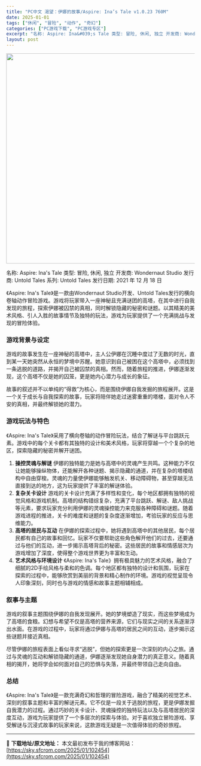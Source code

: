```yaml
---
title: "PC中文 渴望：伊娜的故事/Aspire: Ina’s Tale v1.0.23 760M"
date: 2025-01-01
tags: ["休闲", "冒险", "动作", "奇幻"]
categories: ["PC游戏下载", "PC游戏专区"]
excerpt: "名称: Aspire: Ina&#039;s Tale 类型: 冒险, 休闲, 独立 开发商: Wondernaut Studio 发行商: Untold Tales 系列: Untold Tales 发行日期: 2021 年 12 月 18 日 《Aspire: Ina&#039;s Tale》是一款由Wondern&hellip;"
layout: post
---
```


<img class="aligncenter size-full wp-image-102455" src="https://sky.sfcrom.com/wp-content/uploads/2025/01/2025010107110130.webp" alt="" width="700" height="562" />

名称: Aspire: Ina's Tale
类型: 冒险, 休闲, 独立
开发商: Wondernaut Studio
发行商: Untold Tales
系列: Untold Tales
发行日期: 2021 年 12 月 18 日

《Aspire: Ina's Tale》是一款由Wondernaut Studio开发、Untold Tales发行的横向卷轴动作冒险游戏。游戏将玩家带入一座神秘且充满谜团的高塔，在其中进行自我发现的旅程，探索伊娜被囚禁的真相，同时解锁隐藏的秘密和谜题。以其精美的美术风格、引人入胜的故事情节及独特的玩法，游戏为玩家提供了一个充满挑战与发现的冒险体验。
<h3>游戏背景与设定</h3>
游戏的故事发生在一座神秘的高塔中，主人公伊娜在沉睡中度过了无数的时光，直到某一天她突然从永恒的梦境中苏醒。她意识到自己被困在这个高塔中，必须找到一条逃脱的道路，并揭开自己被囚禁的真相。然而，随着旅程的推进，伊娜逐渐发现，这个高塔不仅是她的囚笼，更是她内心潜力与成长的象征。

故事的叙述并不以单纯的“得救”为核心，而是围绕伊娜自我发掘的旅程展开。这是一个关于成长与自我探索的故事，玩家将陪伴她走过迷雾重重的塔楼，面对令人不安的真相，并最终解锁她的潜力。
<h3>游戏玩法与特色</h3>
《Aspire: Ina's Tale》采用了横向卷轴的动作冒险玩法，结合了解谜与平台跳跃元素。游戏中的每个关卡都有其独特的设计和美术风格，玩家将穿越一个个复杂的地区，探索隐藏的秘密并解开谜团。
<ol>
 	<li><strong>操控灵魂与解谜</strong>
伊娜的独特能力是她与高塔中的灵魂产生共鸣。这种能力不仅让她能够操纵物体，还能解开各种谜题、揭示隐藏的通道，并在复杂的塔楼结构中自由穿梭。灵魂的力量使伊娜能够触发机关、移动障碍物，甚至穿越无法直接到达的地方，这为玩家提供了丰富的解谜体验。</li>
 	<li><strong>复杂关卡设计</strong>
游戏的关卡设计充满了多样性和变化，每个地区都拥有独特的视觉风格和游戏机制。高塔的结构错综复杂，充满了平台跳跃、解谜、敌人挑战等元素，要求玩家充分利用伊娜的灵魂操控能力来克服各种障碍和谜题。随着游戏进程的推进，关卡的难度和谜题的复杂度逐渐增加，考验玩家的反应与思维能力。</li>
 	<li><strong>高塔的居民与互动</strong>
在伊娜的探索过程中，她将遇到高塔中的其他居民，每个居民都有自己的故事和回忆。玩家不仅要帮助这些角色解开他们的过去，还要通过与他们的互动，进一步揭示高塔背后的秘密。这些居民的故事和情感层次为游戏增加了深度，使得整个游戏世界更为丰富和生动。</li>
 	<li><strong>艺术风格与环境设计</strong>
《Aspire: Ina's Tale》拥有极具魅力的艺术风格，融合了细腻的2D手绘风格与柔和的色调。每个地区都有独特的设计和氛围，玩家在探索的过程中，能够欣赏到美丽的背景和精心制作的环境。游戏的视觉呈现令人印象深刻，同时也与游戏的情感和故事主题相辅相成。</li>
</ol>
<h3>叙事与主题</h3>
游戏的叙事主题围绕伊娜的自我发现展开。她的梦境塑造了现实，而这些梦境成为了高塔的食粮。幻想与希望不仅是高塔的营养来源，它们与现实之间的关系逐渐浮出水面。在游戏的过程中，玩家将通过伊娜与高塔的居民之间的互动，逐步揭示这些谜题并接近真相。

尽管伊娜的旅程表面上看似寻求“逃脱”，但她的探索更是一次深刻的内心之旅。通过与灵魂的互动和解锁隐藏的通道，伊娜逐渐发现她自身潜力的真正意义。随着真相的揭开，她将学会如何面对自己的恐惧与失落，并最终带领自己走向自由。
<h3>总结</h3>
《Aspire: Ina's Tale》是一款充满奇幻和哲理的冒险游戏，融合了精美的视觉艺术、深刻的叙事主题和丰富的解谜元素。它不仅是一段关于逃脱的旅程，更是伊娜发掘自我潜力的过程。通过巧妙的关卡设计、灵魂操控的独特玩法以及与高塔居民的深度互动，游戏为玩家提供了一个多层次的探索与体验。对于喜欢独立冒险游戏、享受解谜与沉浸式故事的玩家来说，这款游戏无疑是一次值得体验的奇妙旅程。

---
📖 **下载地址/原文地址：** 本文最初发布于我的博客网站：[https://sky.sfcrom.com/2025/01/102454](https://sky.sfcrom.com/2025/01/102454)
